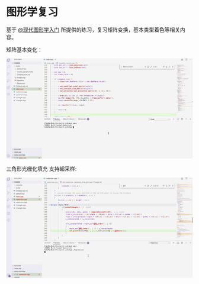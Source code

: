 # 图形学复习

基于 [@现代图形学入门][1] 所提供的练习，复习矩阵变换，基本类型着色等相关内容。

矩阵基本变化：

![Alt Text](https://github.com/shajieChen/ComputerGraphicReview/blob/master/视口矩阵练习/result.gif)

三角形光栅化填充 支持超采样: 
 
![Alt Text](https://github.com/shajieChen/ComputerGraphicReview/blob/master/光栅化填充练习/result.gif)

 

[1]: http://games-cn.org